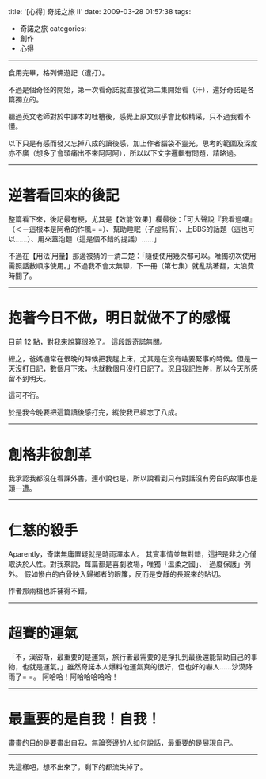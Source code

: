 title: '[心得] 奇諾之旅 II'
date: 2009-03-28 01:57:38
tags:
- 奇諾之旅
categories:
- 創作
- 心得
---

食用完畢，格列佛遊記（遭打）。

不過是個奇怪的開始，第一次看奇諾就直接從第二集開始看（汗），還好奇諾是各篇獨立的。

聽過英文老師對於中譯本的吐槽後，感覺上原文似乎會比較精采，只不過我看不懂。

以下只是有感而發又忘掉八成的讀後感，加上作者腦袋不靈光，思考的範圍及深度亦不廣（想多了會頭痛出不來阿阿阿），所以以下文字邏輯有問題，請略過。

<!-- more -->

----

# 逆著看回來的後記

整篇看下來，後記最有梗，尤其是【效能˙效果】欄最後：「可大聲說『我看過囉』（＜－這根本是阿希的作風= =）、幫助睡眠（子虛烏有）、上BBS的話題（這也可以……）、用來蓋泡麵（這是個不錯的提議）……」

不過在【用法˙用量】那邊被猜的一清二楚：「隨便使用幾次都可以。唯獨初次使用需照話數順序使用。」不過我不會太無聊，下一冊（第七集）就亂跳著翻，太浪費時間了。

----

# 抱著今日不做，明日就做不了的感慨

目前 12 點，對我來說算很晚了。
這段跟奇諾無關。

總之，爸媽通常在很晚的時候把我趕上床，尤其是在沒有啥要緊事的時候。但是一天沒打日記，數個月下來，也就數個月沒打日記了。況且我記性差，所以今天所感留不到明天。

這可不行。

於是我今晚要把這篇讀後感打完，縱使我已經忘了八成。

----

# 創格非彼創革

我承認我都沒在看課外書，連小說也是，所以說看到只有對話沒有旁白的故事也是頭一遭。

----

# 仁慈的殺手

Aparently，奇諾無庸置疑就是時雨澤本人。
其實事情並無對錯，這把是非之心僅取決於人性。對我來說，每篇都是喜劇收場，唯獨「溫柔之國」、「過度保護」例外。
假如慘白的白骨映入歸鄉者的眼簾，反而是安靜的長眠來的貼切。

作者那兩槍也許補得不錯。

----

# 超賽的運氣

「不，漢密斯，最重要的是運氣，旅行者最需要的是掙扎到最後還能幫助自己的事物，也就是運氣。」雖然奇諾本人爆料他運氣真的很好，但也好的嚇人……沙漠降雨了= =。
阿哈哈！阿哈哈哈哈哈！

----

# 最重要的是自我！自我！

畫畫的目的是要畫出自我，無論旁邊的人如何說話，最重要的是展現自己。

----

先這樣吧，想不出來了，剩下的都流失掉了。